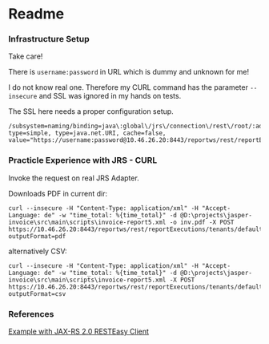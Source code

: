# Readme

### Infrastructure Setup

Take care!

There is `username:password` in URL which is dummy and unknown for me!

I do not know real one.
Therefore my CURL command has the parameter `--insecure` and SSL was ignored in my hands on tests.

The SSL here needs a proper configuration setup.

```
/subsystem=naming/binding=java\:global\/jrs\/connection\/rest\/root/:add(binding-type=simple, type=java.net.URI, cache=false, value="https://username:password@10.46.26.20:8443/reportws/rest/reportExecutions")
```

### Practicle Experience with JRS - CURL
Invoke the request on real JRS Adapter.

Downloads PDF in current dir:
```
curl --insecure -H "Content-Type: application/xml" -H "Accept-Language: de" -w "time_total: %{time_total}" -d @D:\projects\jasper-invoice\src\main\scripts\invoice-report5.xml -o inv.pdf -X POST https://10.46.26.20:8443/reportws/rest/reportExecutions/tenants/default/reports/invoicing/main/001_invoice?outputFormat=pdf
```

alternatively CSV:
```
curl --insecure -H "Content-Type: application/xml" -H "Accept-Language: de" -w "time_total: %{time_total}" -d @D:\projects\jasper-invoice\src\main\scripts\invoice-report5.xml -X POST https://10.46.26.20:8443/reportws/rest/reportExecutions/tenants/default/reports/invoicing/main/001_invoice?outputFormat=csv
```

### References

[Example with JAX-RS 2.0 RESTEasy Client](https://howtodoinjava.com/resteasy/jax-rs-2-0-resteasy-3-0-2-final-client-api-example/)


